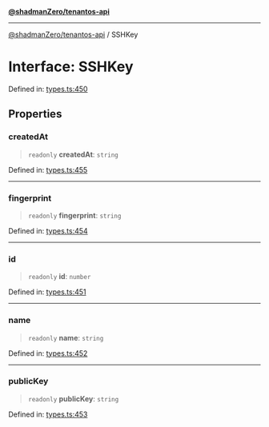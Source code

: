 [**@shadmanZero/tenantos-api**](../README.md)

***

[@shadmanZero/tenantos-api](../globals.md) / SSHKey

# Interface: SSHKey

Defined in: [types.ts:450](https://github.com/shadmanZero/tenantos-api/blob/a3061c31c45f4aa1cfaa0e889df3cea522a254ad/src/types.ts#L450)

## Properties

### createdAt

> `readonly` **createdAt**: `string`

Defined in: [types.ts:455](https://github.com/shadmanZero/tenantos-api/blob/a3061c31c45f4aa1cfaa0e889df3cea522a254ad/src/types.ts#L455)

***

### fingerprint

> `readonly` **fingerprint**: `string`

Defined in: [types.ts:454](https://github.com/shadmanZero/tenantos-api/blob/a3061c31c45f4aa1cfaa0e889df3cea522a254ad/src/types.ts#L454)

***

### id

> `readonly` **id**: `number`

Defined in: [types.ts:451](https://github.com/shadmanZero/tenantos-api/blob/a3061c31c45f4aa1cfaa0e889df3cea522a254ad/src/types.ts#L451)

***

### name

> `readonly` **name**: `string`

Defined in: [types.ts:452](https://github.com/shadmanZero/tenantos-api/blob/a3061c31c45f4aa1cfaa0e889df3cea522a254ad/src/types.ts#L452)

***

### publicKey

> `readonly` **publicKey**: `string`

Defined in: [types.ts:453](https://github.com/shadmanZero/tenantos-api/blob/a3061c31c45f4aa1cfaa0e889df3cea522a254ad/src/types.ts#L453)
